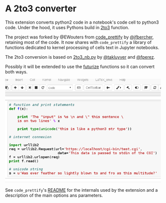 # A 2to3 converter

This extension converts python2 code in a notebook's code cell to python3 code. 
Under the hood, it uses Pythons build in [2to3](https://docs.python.org/3/library/2to3.html) function.

The project was forked by @EWouters from [code_prettify](https://github.com/jfbercher/code_prettify) by [@jfbercher](https://github.com/jfbercher), retaining most of the code. It now shares with `code_prettify` a library of functions dedicated to kernel processing of cells text in Jupyter notebooks. 

The 2to3 conversion is based on [2to3_nb.py](https://gist.github.com/takluyver/c8839593c615bb2f6e80) by [@takluyver](https://github.com/takluyver) and [@fperez](https://github.com/fperez).

Possibly it will be extended to use the [futurize](http://python-future.org/automatic_conversion.html) functions so it can convert both ways.

![](demo_2to3.gif)

See `code_prettify`'s [README](http://localhost:8888/nbextensions/nbextensions_configurator/rendermd/nbextensions/code_prettify/README.md) for the internals used by the extension and a description of the main options ans parameters. 
